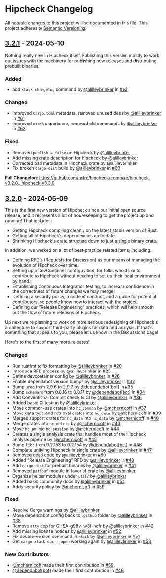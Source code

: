 # Hipcheck Changelog

All notable changes to this project will be documented in this file. This
project adheres to [Semantic Versioning].

## [3.2.1] - 2024-05-10

Nothing really new in Hipcheck itself. Publishing this version mostly to work
out issues with the machinery for publishing new releases and distributing
prebuilt binaries.

### Added

* add `xtask changelog` command by [@alilleybrinker](https://github.com/alilleybrinker) in [#63](https://github.com/mitre/hipcheck/pull/63)

### Changed

* Improved `Cargo.toml` metadata, removed unused deps by [@alilleybrinker](https://github.com/alilleybrinker) in [#61](https://github.com/mitre/hipcheck/pull/61)
* Improved `xtask` experience, removed old commands by [@alilleybrinker](https://github.com/alilleybrinker) in [#62](https://github.com/mitre/hipcheck/pull/62)

### Fixed

* Removed `publish = false` on Hipcheck by [@alilleybrinker](https://github.com/alilleybrinker)
* Add missing crate description for Hipcheck by [@alilleybrinker](https://github.com/alilleybrinker)
* Corrected bad metadata in Hipcheck crate by [@alilleybrinker](https://github.com/alilleybrinker)
* Fix broken `cargo-dist` build by [@alilleybrinker](https://github.com/alilleybrinker) in [#60](https://github.com/mitre/hipcheck/pull/60)

__Full Changelog__: <https://github.com/mitre/hipcheck/compare/hipcheck-v3.2.0...hipcheck-v3.3.0>

[3.2.1]: https://github.com/mitre/hipcheck/compare/hipcheck-v3.2.0..hipcheck-v3.2.1

## [3.2.0] - 2024-05-09

This is the first new version of Hipcheck since our initial open source
release, and it represents a lot of housekeeping to get the project up
and running! That includes:

- Getting Hipcheck compiling cleanly on the latest stable version of Rust.
- Getting all of Hipcheck's dependencies up to date.
- Shrinking Hipcheck's crate structure down to just a single binary crate.

In addition, we worked on a lot of best-practice related items, including:

- Defining RFD's (Requests for Discussion) as our means of managing the
  evolution of Hipcheck over time.
- Setting up a DevContainer configuration, for folks who'd like to contribute
  to Hipcheck without needing to set up their local environment by hand.
- Establishing Continuous Integration testing, to increase confidence in the
  correctness of future changes we may merge.
- Defining a security policy, a code of conduct, and a guide for potential
  contributors, so people know how to interact with the project.
- Defining our "Release Engineering" practices, which will help smooth out
  the flow of future releases of Hipcheck.

Up next we're planning to work on more serious redesigning of Hipcheck's
architecture to support third-party plugins for data and analysis. If that's
something that appeals to you, please let us know in the Discussions page!

Here's to the first of many more releases!

### Changed

* Run rustfmt to fix formatting by [@alilleybrinker](https://github.com/alilleybrinker) in [#20](https://github.com/mitre/hipcheck/pull/20)
* Introduce RFD process by [@alilleybrinker](https://github.com/alilleybrinker) in [#25](https://github.com/mitre/hipcheck/pull/25)
* Define devcontainer config by [@alilleybrinker](https://github.com/alilleybrinker) in [#26](https://github.com/mitre/hipcheck/pull/26)
* Enable dependabot version bumps by [@alilleybrinker](https://github.com/alilleybrinker) in [#32](https://github.com/mitre/hipcheck/pull/32)
* Bump `ureq` from 2.9.6 to 2.9.7 by [@dependabot[bot]](https://github.com/dependabot) in [#35](https://github.com/mitre/hipcheck/pull/35)
* Bump `schemars` from 0.8.16 to 0.8.17 by [@dependabot[bot]](https://github.com/dependabot) in [#34](https://github.com/mitre/hipcheck/pull/34)
* Add Conventional Commit check to CI by [@alilleybrinker](https://github.com/alilleybrinker) in [#36](https://github.com/mitre/hipcheck/pull/36)
* Added basic CI testing by [@alilleybrinker](https://github.com/alilleybrinker)
* Move common-use crates into `hc_common` by [@mchernicoff](https://github.com/mchernicoff) in [#37](https://github.com/mitre/hipcheck/pull/37)
* Move data type and retrieval crates into `hc_data` by [@mchernicoff](https://github.com/mchernicoff) in [#39](https://github.com/mitre/hipcheck/pull/39)
* Merges support crates for `hc_data` into `hc_data` by [@mchernicoff](https://github.com/mchernicoff) in [#40](https://github.com/mitre/hipcheck/pull/40)
* Merge crates into `hc_metric` by [@mchernicoff](https://github.com/mchernicoff) in [#43](https://github.com/mitre/hipcheck/pull/43)
* Move `hc_pm` into `hc_session` by [@mchernicoff](https://github.com/mchernicoff) in [#44](https://github.com/mitre/hipcheck/pull/44)
* Creates a single analysis crate that handles most of the Hipcheck analysis pipeline by [@mchernicoff](https://github.com/mchernicoff) in [#45](https://github.com/mitre/hipcheck/pull/45)
* Bump `libc` from 0.2.153 to 0.2.154 by [@dependabot[bot]](https://github.com/dependabot) in [#46](https://github.com/mitre/hipcheck/pull/46)
* Complete unifying Hipcheck in single crate by [@alilleybrinker](https://github.com/alilleybrinker) in [#47](https://github.com/mitre/hipcheck/pull/47)
* Removed dead code by [@alilleybrinker](https://github.com/alilleybrinker) in [#50](https://github.com/mitre/hipcheck/pull/50)
* Added "Release Engineering" RFD by [@alilleybrinker](https://github.com/alilleybrinker) in [#48](https://github.com/mitre/hipcheck/pull/48)
* Add `cargo-dist` for prebuilt binaries by [@alilleybrinker](https://github.com/alilleybrinker) in [#41](https://github.com/mitre/hipcheck/pull/41)
* Removed `pathbuf` module in favor of crate by [@alilleybrinker](https://github.com/alilleybrinker)
* Organize helper modules under `util/` by [@alilleybrinker](https://github.com/alilleybrinker)
* Added basic community docs by [@alilleybrinker](https://github.com/alilleybrinker) in [#54](https://github.com/mitre/hipcheck/pull/54)
* Adds security policy by [@mchernicoff](https://github.com/mchernicoff) in [#59](https://github.com/mitre/hipcheck/pull/59)

### Fixed

* Resolve Cargo warnings by [@alilleybrinker](https://github.com/alilleybrinker)
* Move dependabot config back to `.github` folder by [@alilleybrinker](https://github.com/alilleybrinker) in [#38](https://github.com/mitre/hipcheck/pull/38)
* Remove `atty` dep for GHSA-g98v-hv3f-hcfr by [@alilleybrinker](https://github.com/alilleybrinker) in [#42](https://github.com/mitre/hipcheck/pull/42)
* Add missing license notices by [@alilleybrinker](https://github.com/alilleybrinker) in [#52](https://github.com/mitre/hipcheck/pull/52)
* Fix double-version command in `xtask` by [@alilleybrinker](https://github.com/alilleybrinker) in [#51](https://github.com/mitre/hipcheck/pull/51)
* Get `cargo xtask doc --open` working again by [@alilleybrinker](https://github.com/alilleybrinker) in [#53](https://github.com/mitre/hipcheck/pull/53)

### New Contributors

* [@mchernicoff](https://github.com/mchernicoff) made their first contribution in [#59](https://github.com/mitre/hipcheck/pull/59)
* [@dependabot[bot]](https://github.com/dependabot) made their first contribution in [#46](https://github.com/mitre/hipcheck/pull/46)

[3.2.0]: https://github.com/mitre/hipcheck/compare/4372390..HEAD
[Semantic Versioning]: https://semver.org/spec/v2.0.0.html
